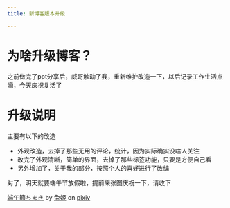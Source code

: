 ```yaml
---
title: 新博客版本升级

---
```

为啥升级博客？
=============
   之前做完了ppt分享后，威哥触动了我，重新维护改造一下，以后记录工作生活点滴，今天庆祝复活了   
<!-- more --> 

升级说明
=============
   主要有以下的改造   
                
- 外观改造，去掉了那些无用的评论，统计，因为实际确实没啥人关注
- 改完了外观清晰，简单的界面，去掉了那些标签功能，只要是方便自己看
- 另外增加了，关于我的部分，按照个人的喜好进行了改编


对了，明天就要端午节放假啦，提前来张图庆祝一下，请收下
<script src="https://source.pixiv.net/source/embed.js" data-id="63090620_47249e28b3d64ab364938a0dfbb60af5" data-size="large" data-border="on" charset="utf-8"></script><noscript><p><a href="https://www.pixiv.net/member_illust.php?mode=medium&amp;illust_id=63090620" target="_blank">端午節ちまき</a> by <a href="https://www.pixiv.net/member.php?id=266106" target="_blank">兔姬</a> on <a href="https://www.pixiv.net/" target="_blank">pixiv</a></p></noscript>